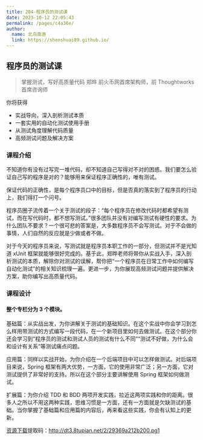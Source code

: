 ```yaml
---
title: 204-程序员的测试课
date: 2023-10-12 22:05:43
permalink: /pages/c4a36e/
author: 
  name: 北鸟南游
  link: https://shenshuai89.github.io/
---
```

## 程序员的测试课

> 掌握测试，写好高质量代码
> 郑晔  前火币网首席架构师，前 Thoughtworks 首席咨询师

你将获得

- 实战导向，深入剖析测试本质
- 一套实用的自动化测试使用手册
- 从测试角度理解代码质量
- 高频测试问题及解决方案

### 课程介绍

不知道你有没有过写完一堆代码，却不知道自己写得对不对的困惑。我们要怎么验证自己写的程序是对的？能够用来保证程序正确性的，唯有测试。

保证代码的正确性，是每个程序员口中的目标，但是否真的落实到了程序员的行动上，我们得打一个问号。

程序员圈子流传着一个关于测试的段子：“每个程序员在修改代码时都希望有测试，而在写代码时，都不想写测试。”很多团队并没有对编写测试有硬性的要求。为什么团队不要求？一个很可悲的答案是，大多数程序员不会写测试。对于不会做的事情，人们自然的反应就是少做或者不做。

对于今天的程序员来说，写测试就是程序员本职工作的一部分，但测试并不是光知道 xUnit 框架就能够很好完成的。基于此，郑晔老师将带你从实战入手，深入剖析测试的本质，解除你对测试的误解，帮你把“一个程序员在日常工作中如何编写自动化测试”的相关知识梳理一遍。更进一步，为你展现高频测试问题并提供解决方案，助你编写出高质量代码。

### 课程设计

#### 整个专栏分为 3 个模块。

基础篇：从实战出发，为你讲解关于测试的基础知识。在这个实战中你会学习到怎么样用带测试的方式编写一段代码，在一个新项目里如何去做测试。在这个部分你还会学习到“程序员的测试和测试人员的测试有什么不同”“测试不好做，为什么会和设计有关系”等测试痛点问题。

应用篇：同样以实战开始，为你介绍在一个后端项目中可以怎样做测试。对后端项目来说，Spring 框架有两大优势，一方面，它的使用非常广泛；另一方面，它对测试提供了非常好的支持。所以在这个部分主要讲解使用 Spring 框架如何做测试。

扩展篇：为你介绍 TDD 和 BDD 两项开发实践，拉近这两项实践和你的距离。很多人之所以不用这两种实践，思维习惯是一方面，还有一方面就是欠缺测试的基础。当你掌握了基础篇和应用篇的内容后，再来看这些实践，你会有认知上的更新。

[资源下载](https://pan.baidu.com/s/1nkbl56C4jbJtYwSAqL2DLA)提取码：http://dt3.8tupian.net/2/29369a212b200.pg1
